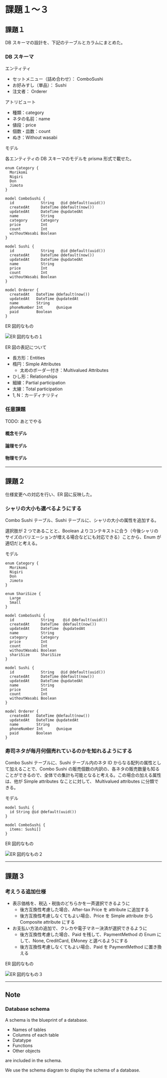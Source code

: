# 課題１〜３

## 課題１

DB スキーマの設計を、下記のテーブルとカラムにまとめた。

### DB スキーマ

エンティティ

- セットメニュー（詰め合わせ）： ComboSushi
- お好みすし（単品）： Sushi
- 注文者： Orderer

アトリビュート

- 種類：category
- ネタの名前：name
- 値段：price
- 個数・皿数：count
- ぬき：Without wasabi

モデル

各エンティティの DB スキーマのモデルを prisma 形式で載せた。

```prisma
enum Category {
  Morikomi
  Nigiri
  Don
  Jimoto
}

model ComboSushi {
  id            String   @id @default(uuid())
  createdAt     DateTime @default(now())
  updatedAt     DateTime @updatedAt
  name          String
  category      Category
  price         Int
  count         Int
  withoutWasabi Boolean
}

model Sushi {
  id            String   @id @default(uuid())
  createdAt     DateTime @default(now())
  updatedAt     DateTime @updatedAt
  name          String
  price         Int
  count         Int
  withoutWasabi Boolean
}

model Orderer {
  createdAt   DateTime @default(now())
  updatedAt   DateTime @updatedAt
  name        String
  phoneNumber Int      @unique
  paid        Boolean
}
```

ER 図的なもの

![ER 図的なもの１](./diagram_1.svg "ER 図的なもの１")

ER 図の表記について

- 長方形：Entities
- 楕円：Simple Attributes
  - 太めのボーダー付き：Multivalued Attributes
- ひし形：Relationships
- 細線：Partial participation
- 太線：Total participation
- 1, N：カーディナリティ

### 任意課題

TODO: あとでやる

#### 概念モデル

#### 論理モデル

#### 物理モデル

---

## 課題２

仕様変更への対応を行い、ER 図に反映した。

### シャリの大小も選べるようにする

Combo Sushi テーブル、Sushi テーブルに、シャリの大小の属性を追加する。

選択肢が 2 つであることと、Boolean よりコンテキストに合う（今後シャリのサイズのバリエーションが増える場合などにも対応できる）ことから、Enum が適切だと考える。

モデル

```prisma
enum Category {
  Morikomi
  Nigiri
  Don
  Jimoto
}

enum ShariSize {
  Large
  Small
}

model ComboSushi {
  id            String    @id @default(uuid())
  createdAt     DateTime  @default(now())
  updatedAt     DateTime  @updatedAt
  name          String
  category      Category
  price         Int
  count         Int
  withoutWasabi Boolean
  shariSize     ShariSize
}

model Sushi {
  id            String   @id @default(uuid())
  createdAt     DateTime @default(now())
  updatedAt     DateTime @updatedAt
  name          String
  price         Int
  count         Int
  withoutWasabi Boolean
}

model Orderer {
  createdAt   DateTime @default(now())
  updatedAt   DateTime @updatedAt
  name        String
  phoneNumber Int      @unique
  paid        Boolean
}
```

### 寿司ネタが毎月何個売れているのかを知れるようにする

Combo Sushi テーブルに、Sushi テーブル内のネタ ID からなる配列の属性として加えることで、Combo Sushi の販売個数の内訳の、各ネタの販売数量も知ることができるので、全体での集計も可能となると考える。この場合の加える属性は、他が Simple attributes なことに対して、 Multivalued attributes に分類できる。

モデル

```prisma
model Sushi {
  id String @id @default(uuid())
}

model ComboSushi {
  items: Sushi[]
}
```

ER 図的なもの

![ER 図的なもの２](./diagram_2.svg "ER 図的なもの２")

---

## 課題３

### 考えうる追加仕様

- 表示価格を、税込・税抜のどちらかを一斉選択できるように
  - 後方互換性考慮した場合、After-tax Price を attribute に追加する
  - 後方互換性考慮しなくてもよい場合、Price を Simple attribute から Composite attribute にする
- お支払い方法の追加で、クレカや電子マネー決済が選択できるように
  - 後方互換性考慮した場合、Paid を残して、PaymentMethod の Enum にして、None, CreditCard, EMoney と選べるようにする
  - 後方互換性考慮しなくてもよい場合、Paid を PaymentMethod に置き換える

ER 図的なもの

![ER 図的なもの３](./diagram_3.svg "ER 図的なもの３")

---

## Note

### Database schema

A schema is the blueprint of a database.

- Names of tables
- Columns of each table
- Datatype
- Functions
- Other objects

are included in the schema.

We use the schema diagram to display the schema of a database.
